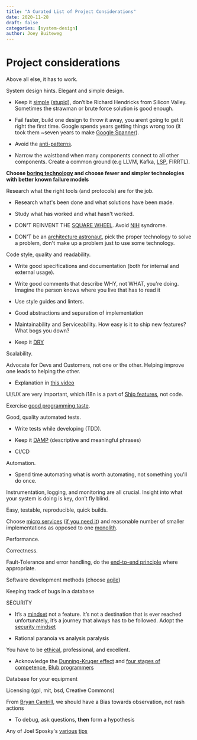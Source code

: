 ```yaml
---
title: "A Curated List of Project Considerations"
date: 2020-11-28
draft: false
categories: [system-design]
author: Joey Buiteweg
---
```


# Project considerations

Above all else, it has to work.

System design hints.  Elegant and simple design.

* Keep it [simple](https://en.wikipedia.org/wiki/Occam%27s_razor) ([stupid](https://en.wikipedia.org/wiki/KISS_principle)), don’t be Richard Hendricks from Silicon Valley. Sometimes the strawman or brute force solution is good enough.

* Fail faster, build one design to throw it away, you arent going to get it right the first time. Google spends years getting things wrong too (it took them ~seven years to make [Google Spanner](https://www.youtube.com/watch?v=nvlt0dA7rsQ)).

* Avoid the [anti-patterns](https://en.wikipedia.org/wiki/Anti-pattern#Software_engineering).

* Narrow the waistband when many components connect to all other components. Create a common ground (e.g LLVM, Kafka, [LSP](https://en.wikipedia.org/wiki/Language_Server_Protocol), FIRRTL).

**Choose [boring technology](http://boringtechnology.club/) and choose fewer and simpler technologies with better known failure models**

Research what the right tools (and protocols) are for the job. 

* Research what's been done and what solutions have been made. 

* Study what has worked and what hasn't worked. 

* DON'T REINVENT THE [SQUARE WHEEL](https://en.wikipedia.org/wiki/Reinventing_the_wheel#Related_phrases). Avoid [NIH](https://en.wikipedia.org/wiki/Not_invented_here) syndrome.

* DON'T be an [architecture astronaut](https://www.joelonsoftware.com/2001/04/21/dont-let-architecture-astronauts-scare-you/), pick the proper technology to solve a problem, don't make up a problem just to use some technology.

Code style, quality and readability.

* Write good specifications and documentation (both for internal and external usage). 

* Write good comments that describe WHY, not WHAT, you're doing. Imagine the person knows where you live that has to read it

* Use style guides and linters.

* Good abstractions and separation of implementation

* Maintainability and Serviceability. How easy is it to ship new features? What bogs you down?

* Keep it [DRY](https://en.wikipedia.org/wiki/Don%27t_repeat_yourself)

Scalability.

Advocate for Devs and Customers, not one or the other. Helping improve one leads to helping the other.
* Explanation in [this video](https://www.youtube.com/watch?v=i69U0lvi89c)

UI/UX are  very important, which i18n is a part of
[Ship features](https://www.youtube.com/watch?v=o9pEzgHorH0), not code.

Exercise [good programming taste](https://www.ted.com/talks/linus_torvalds_the_mind_behind_linux).

Good, quality automated tests. 

* Write tests while developing (TDD).

* Keep it [DAMP](https://testing.googleblog.com/2019/12/testing-on-toilet-tests-too-dry-make.html) (descriptive and meaningful phrases)

* CI/CD

Automation.

* Spend time automating what is worth automating, not something you'll do once.

Instrumentation, logging, and monitoring are all crucial. Insight into what your system is doing is key, don’t fly blind.

Easy, testable, reproducible, quick builds.


Choose [micro services](https://microservices.io/patterns/microservices.html) ([if you need it](https://pythonspeed.com/articles/dont-need-kubernetes/)) and reasonable number of smaller implementations as opposed to one [monolith](https://microservices.io/patterns/monolithic.html).

Performance.

Correctness.

Fault-Tolerance and error handling, do the [end-to-end principle](https://web.mit.edu/Saltzer/www/publications/endtoend/endtoend.pdf) where appropriate.

Software development methods (choose [agile](https://www.atlassian.com/agile/manifesto))

Keeping track of bugs in a database

SECURITY
* It’s a [mindset](https://www.sentinelone.com/blog/having-trouble-getting-senior-management-to-buy-in-to-your-security-recommendations-try-these-essential-tips/) not a feature. It’s not a destination that is ever reached unfortunately, it’s a journey that always has to be followed. Adopt the [security mindset](https://www.coursera.org/lecture/digital-democracy/the-security-mindset-sLtQu)

* Rational paranoia vs analysis paralysis

You have to be [ethical](https://www.acm.org/code-of-ethics), professional, and excellent.
* Acknowledge the [Dunning-Kruger effect](https://en.wikipedia.org/wiki/Dunning%E2%80%93Kruger_effect) and [four stages of competence](https://en.wikipedia.org/wiki/Four_stages_of_competence), [Blub programmers](https://en.wikipedia.org/wiki/Paul_Graham_(programmer)#Blub)

Database for your equipment

Licensing (gpl, mit, bsd, Creative Commons)

From [Bryan Cantrill](https://www.youtube.com/watch?v=30jNsCVLpAE), we should have a Bias towards observation, not rash actions

* To debug, ask questions, **then** form a hypothesis

Any of Joel Sposky's [various](https://www.joelonsoftware.com/2000/08/09/the-joel-test-12-steps-to-better-code/) [tips](https://www.joelonsoftware.com/2000/04/06/things-you-should-never-do-part-i/)
